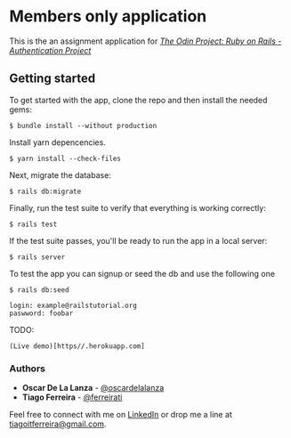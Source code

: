 # Members only application

This is the an assignment application for
[*The Odin Project:
Ruby on Rails - Authentication Project*](https://www.theodinproject.com/courses/ruby-on-rails/lessons/authentication)


## Getting started

To get started with the app, clone the repo and then install the needed gems:

```
$ bundle install --without production
```

Install yarn depencencies.

```
$ yarn install --check-files
```

Next, migrate the database:

```
$ rails db:migrate
```

Finally, run the test suite to verify that everything is working correctly:

```
$ rails test
```

If the test suite passes, you'll be ready to run the app in a local server:

```
$ rails server
```

To test the app you can signup or seed the db and use the following one 
```
$ rails db:seed
```
```
login: example@railstutorial.org 
paswword: foobar
```

TODO:
```
(Live demo)[https//.herokuapp.com]
```


### Authors

- **Oscar De La Lanza** - [@oscardelalanza](https://github.com/oscardelalanza)
- **Tiago Ferreira** - [@ferreirati](https://github.com/ferreirati)

Feel free to connect with me on [LinkedIn](https://www.linkedin.com/in/tiagoit-dev/) or drop me a line at <tiagoitferreira@gmail.com>.
